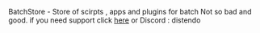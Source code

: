 BatchStore - Store of scirpts , apps and plugins for batch 
Not so bad and good.
if you need support click [here](mailto:disu.corpotation@gmail.com) or Discord : distendo
